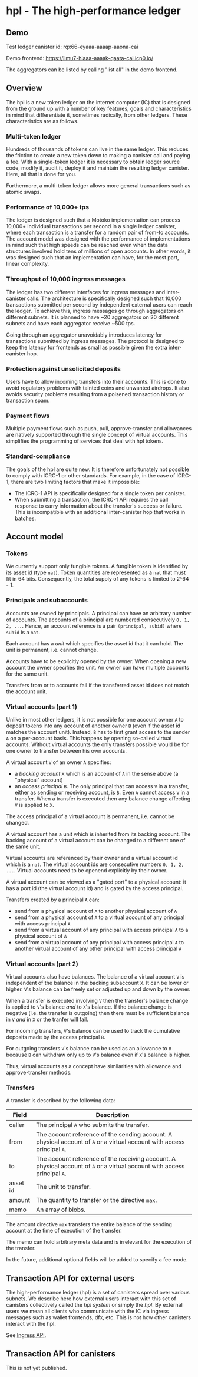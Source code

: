 # hpl - The high-performance ledger

## Demo

Test ledger canister id: rqx66-eyaaa-aaaap-aaona-cai

Demo frontend:  https://iimu7-hiaaa-aaaak-qaata-cai.icp0.io/

The aggregators can be listed by calling "list all" in the demo frontend.

## Overview

The hpl is a new token ledger on the internet computer (IC) that is designed from the ground up with a number of key features, goals and characteristics in mind that 
differentiate it, sometimes radically, from other ledgers.
These characteristics are as follows.

### Multi-token ledger

Hundreds of thousands of tokens can live in the same ledger.
This reduces the friction to create a new token down to making a canister call and paying a fee.
With a single-token ledger it is necessary to obtain ledger source code, modify it, audit it, deploy it and maintain the resulting ledger canister. Here, all that is done for you. 

Furthermore, a multi-token ledger allows more general transactions such as atomic swaps.

### Performance of 10,000+ tps

The ledger is designed such that a Motoko implementation can process 10,000+ individual transactions per second in a single ledger canister,
where each transaction is a transfer for a random pair of from-to accounts.
The account model was designed with the performance of implementations in mind such that high speeds can be reached even when the data structures involved hold tens of millions of open accounts.
In other words, it was designed such that an implementation can have, for the most part, linear complexity.

### Throughput of 10,000 ingress messages

The ledger has two different interfaces for ingress messages and inter-canister calls.
The architecture is specifically designed such that 10,000 transactions submitted per second by independent external users can reach the ledger.
To achieve this, ingress messages go through aggregators on different subnets.
It is planned to have ~20 aggregators on 20 different subnets and have each aggregator receive ~500 tps.

Going through an aggregator unavoidably introduces latency for transactions submitted by ingress messages.
The protocol is designed to keep the latency for frontends as small as possible
given the extra inter-canister hop.

### Protection against unsolicited deposits 

Users have to allow incoming transfers into their accounts.
This is done to avoid regulatory problems with tainted coins and unwanted airdrops.
It also avoids security problems resulting from a poisened transaction history or transaction spam.

### Payment flows

Multiple payment flows such as push, pull, approve-transfer and allowances are natively supported through the single concept of virtual accounts.
This simplifies the programming of services that deal with hpl tokens.

### Standard-compliance

The goals of the hpl are quite new.
It is therefore unfortunately not possible to comply with ICRC-1 or other standards.
For example, in the case of ICRC-1, there are two limiting factors that make it impossible:

* The ICRC-1 API is specifically designed for a single token per canister.
* When submitting a transaction, the ICRC-1 API requires the call response to carry information about the transfer's success or failure. This is incompatible with an additional inter-canister hop that works in batches.

## Account model

### Tokens

We currently support only fungible tokens.
A fungible token is identified by its asset id (type `nat`).
Token quantities are represented as a `nat` that must fit in 64 bits.
Consequently, the total supply of any tokens is limited to 2^64 - 1. 

### Principals and subaccounts

Accounts are owned by principals. 
A principal can have an arbitrary number of accounts.
The accounts of a principal are numbered consecutively `0, 1, 2, ...`.
Hence, an account reference is a pair `(principal, subid)` where `subid` is a `nat`.

Each account has a *unit* which specifies the asset id that it can hold. 
The unit is permanent, i.e. cannot change.

Accounts have to be explicitly opened by the owner.
When opening a new account the owner specifies the unit. 
An owner can have multiple accounts for the same unit.

Transfers from or to accounts fail if the transferred asset id does not match the account unit.

### Virtual accounts (part 1)

Unlike in most other ledgers, it is not possible for one account owner `A` to deposit
tokens into any account of another owner `B` (even if the asset id matches the account unit).
Instead, `B` has to first grant access to the sender `A` on a per-account basis. 
This happens by opening so-called virtual accounts.
Without virtual accounts the only transfers possible would be for one owner to transfer between his own accounts.

A virtual account `V` of an owner `A` specifies:
* a *backing account* `X` which is an account of `A` in the sense above (a "physical" account)
* an *access principal* `B`.
The only principal that can access `V` in a transfer, 
either as sending or receiving account,
is `B`.
Even `A` cannot access `V` in a transfer.
When a transfer is executed then any balance change affecting `V` is applied to `X`.

The access principal of a virtual account is permanent, i.e. cannot be changed.

A virtual account has a unit which is inherited from its backing account.
The backing account of a virtual account can be changed to a different one of the same unit.

Virtual accounts are referenced by their owner and a virtual account id which is a `nat`.
The virtual account ids are consecutive numbers `0, 1, 2, ...`.
Virtual accounts need to be openend explicitly by their owner.

A virtual account can be viewed as a "gated port" to a physical account:
it has a port id (the virtual account id) and is gated by the access principal.

Transfers created by a principal `A` can:
* send from a physical account of `A` to another physical account of `A`
* send from a physical account of `A` to a virtual account of any principal with access principal `A`
* send from a virtual account of any principal with access principal `A` to a physical account of `A`
* send from a virtual account of any principal with access principal `A` to another virtual account of any other principal with access principal `A`

### Virtual accounts (part 2)

Virtual accounts also have balances.
The balance of a virtual account `V` is independent of the balance in the backing subaccount `X`.
It can be lower or higher.
`V`'s balance can be freely set or adjusted up and down by the owner.

When a transfer is executed involving `V` then the transfer's balance change is applied to `V`'s balance *and* to `X`'s balance.
If the balance change is negative (i.e. the transfer is outgoing)
then there must be sufficient balance in `V` *and* in `X` or the tranfer will fail.

For incoming transfers, `V`'s balance can be used to track the cumulative deposits made by the access principal `B`.

For outgoing transfers `V`'s balance can be used as an allowance to `B` because `B` can withdraw only up to `V`'s balance even if `X`'s balance is higher.

Thus, virtual accounts as a concept have similarities with allowance and approve-transfer methods. 

### Transfers

A transfer is described by the following data:

|Field|Description|
|---|---|
|caller|The principal `A` who submits the transfer.|
|from|The account reference of the sending account. A physical account of `A` or a virtual account with access principal `A`.|
|to|The account reference of the receiving account. A physical account of `A` or a virtual account with access principal `A`.|
|asset id|The unit to transfer.|
|amount|The quantity to transfer or the directive `max`.|
|memo|An array of blobs.|

The amount directive `max` transfers the entire balance of the sending account at the time of execution of the transfer.

The memo can hold arbitrary meta data and is irrelevant for the execution of the transfer. 

In the future, additional optional fields will be added to specify a fee mode.

## Transaction API for external users

The high-performance ledger (hpl) is a set of canisters spread over various subnets.
We describe here how external users interact with this set of canisters collectively called the _hpl system_ or simply the _hpl_.
By external users we mean all clients who communicate with the IC via ingress messages such as wallet frontends, dfx, etc.
This is not how other canisters interact with the hpl. 

See [Ingress API](ingress.md).

## Transaction API for canisters

This is not yet published.